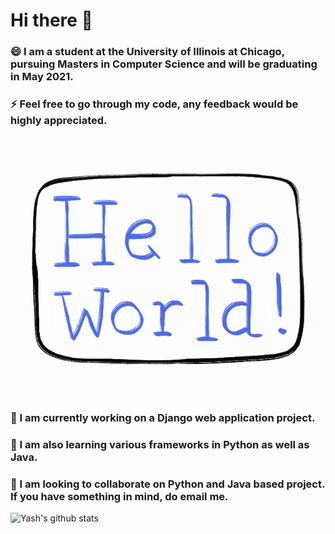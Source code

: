 # Hi there 👋

### 😄 I am a student at the University of Illinois at Chicago, pursuing Masters in Computer Science and will be graduating in May 2021.
### ⚡ Feel free to go through my code, any feedback would be highly appreciated.

![Hello World!](hello_world.gif)

### 🔭 I am currently working on a Django web application project.
### 🌱 I am also learning various frameworks in Python as well as Java.
### 👯 I am looking to collaborate on Python and Java based project. If you have something in mind, do email me.

![Yash's github stats](https://github-readme-stats.vercel.app/api?username=yashchitre03)
